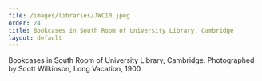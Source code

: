 ```yaml
---
file: /images/libraries/JWC10.jpeg
order: 24
title: Bookcases in South Room of University Library, Cambridge
layout: default
---
```

Bookcases in South Room of University Library, Cambridge. Photographed by Scott Wilkinson, Long Vacation, 1900
